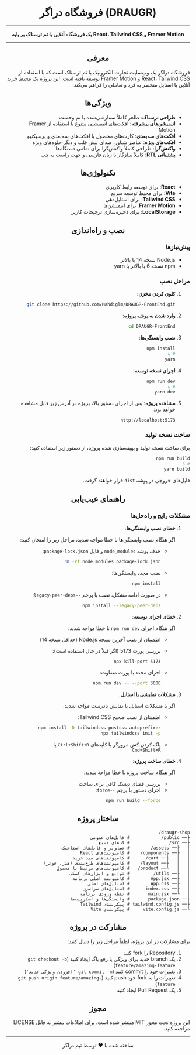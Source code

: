 <div align="center">

# فروشگاه دراگر (DRAUGR)

<hr/>

**یک فروشگاه آنلاین با تم ترسناک بر پایه React، Tailwind CSS و Framer Motion**

</div>

<div dir="rtl" align="center">

<hr/>

## معرفی

</div>

<div dir="rtl">

فروشگاه دراگر یک وب‌سایت تجارت الکترونیک با تم ترسناک است که با استفاده از React، Tailwind CSS و Framer Motion توسعه یافته است. این پروژه یک محیط خرید آنلاین با استایل منحصر به فرد و تعاملی را فراهم می‌کند.

</div>

<div dir="rtl" align="center">

## ویژگی‌ها

</div>

<div dir="rtl">

- **طراحی ترسناک**: ظاهر کاملاً سفارشی‌شده با تم وحشت
- **انیمیشن‌های پیشرفته**: افکت‌های انیمیشنی متنوع با استفاده از Framer Motion
- **افکت‌های سه‌بعدی**: کارت‌های محصول با افکت‌های سه‌بعدی و پرسپکتیو
- **افکت‌های ویژه**: عناصر شناور، صدای تپش قلب و دیگر جلوه‌های ویژه
- **واکنش‌گرا**: طراحی کاملاً واکنش‌گرا برای تمامی دستگاه‌ها
- **پشتیبانی RTL**: کاملاً سازگار با زبان فارسی و جهت راست به چپ

</div>

<div dir="rtl" align="center">

## تکنولوژی‌ها

</div>

<div dir="rtl">

- **React**: برای توسعه رابط کاربری
- **Vite**: برای محیط توسعه سریع
- **Tailwind CSS**: برای استایل‌دهی
- **Framer Motion**: برای انیمیشن‌ها
- **LocalStorage**: برای ذخیره‌سازی ترجیحات کاربر

</div>

<div dir="rtl" align="center">

## نصب و راه‌اندازی

</div>

<div dir="rtl">

### پیش‌نیازها

- Node.js نسخه 14 یا بالاتر
- npm نسخه 6 یا بالاتر یا yarn

### مراحل نصب

1. **کلون کردن مخزن**:
   ```bash
   git clone https://github.com/Mahdiglm/DRAUGR-FrontEnd.git
   ```

2. **وارد شدن به پوشه پروژه**:
   ```bash
   cd DRAUGR-FrontEnd
   ```

3. **نصب وابستگی‌ها**:
   ```bash
   npm install
   # یا
   yarn
   ```

4. **اجرای نسخه توسعه**:
   ```bash
   npm run dev
   # یا
   yarn dev
   ```

5. **مشاهده پروژه**:
   پس از اجرای دستور بالا، پروژه در آدرس زیر قابل مشاهده خواهد بود:
   ```
   http://localhost:5173
   ```

### ساخت نسخه تولید

برای ساخت نسخه تولید و بهینه‌سازی شده پروژه، از دستور زیر استفاده کنید:

```bash
npm run build
# یا
yarn build
```

فایل‌های خروجی در پوشه `dist` قرار خواهند گرفت.

</div>

<div dir="rtl" align="center">

## راهنمای عیب‌یابی

</div>

<div dir="rtl">

### مشکلات رایج و راه‌حل‌ها

1. **خطای نصب وابستگی‌ها**:
   
   اگر هنگام نصب وابستگی‌ها با خطا مواجه شدید، مراحل زیر را امتحان کنید:
   
   - حذف پوشه `node_modules` و فایل `package-lock.json`:
     ```bash
     rm -rf node_modules package-lock.json
     ```
   
   - نصب مجدد وابستگی‌ها:
     ```bash
     npm install
     ```
   
   - در صورت ادامه مشکل، نصب با پرچم `--legacy-peer-deps`:
     ```bash
     npm install --legacy-peer-deps
     ```

2. **خطای اجرای توسعه**:
   
   اگر هنگام اجرای `npm run dev` با خطا مواجه شدید:
   
   - اطمینان از نصب آخرین نسخه Node.js (حداقل نسخه 14)
   - بررسی پورت 5173 (اگر قبلاً در حال استفاده است):
     ```bash
     npx kill-port 5173
     ```
   
   - اجرای مجدد با پورت متفاوت:
     ```bash
     npm run dev -- --port 3000
     ```

3. **مشکلات نمایشی یا استایل**:
   
   اگر با مشکلات استایل یا نمایش نادرست مواجه شدید:
   
   - اطمینان از نصب صحیح Tailwind CSS:
     ```bash
     npm install -D tailwindcss postcss autoprefixer
     npx tailwindcss init -p
     ```
   
   - پاک کردن کش مرورگر با کلیدهای `Ctrl+Shift+R` یا `Cmd+Shift+R`

4. **خطای ساخت پروژه**:
   
   اگر هنگام ساخت پروژه با خطا مواجه شدید:
   
   - بررسی فضای دیسک کافی برای ساخت
   - اجرای دستور با پرچم `--force`:
     ```bash
     npm run build --force
     ```

</div>

<div dir="rtl" align="center">

## ساختار پروژه

</div>

<div dir="rtl">

```
draugr-shop/
├── public/            # فایل‌های عمومی 
├── src/               # کدهای منبع
│   ├── assets/        # تصاویر و فایل‌های استاتیک
│   ├── components/    # کامپوننت‌های React
│   │   ├── cart/      # کامپوننت‌های سبد خرید
│   │   ├── layout/    # کامپوننت‌های طرح‌بندی (هدر، فوتر)
│   │   └── product/   # کامپوننت‌های مرتبط با محصول
│   ├── utils/         # توابع و ابزارهای کمکی
│   ├── App.jsx        # کامپوننت اصلی برنامه
│   ├── App.css        # استایل‌های اصلی
│   ├── index.css      # استایل‌های سراسری
│   └── main.jsx       # نقطه ورودی برنامه
├── package.json       # وابستگی‌ها و اسکریپت‌ها
├── tailwind.config.js # پیکربندی Tailwind
└── vite.config.js     # پیکربندی Vite
```

</div>

<div dir="rtl" align="center">

## مشارکت در پروژه

</div>

<div dir="rtl">

برای مشارکت در این پروژه، لطفاً مراحل زیر را دنبال کنید:

1. Repository را fork کنید
2. یک branch جدید برای ویژگی یا رفع باگ ایجاد کنید (`git checkout -b feature/amazing-feature`)
3. تغییرات خود را commit کنید (`git commit -m 'افزودن ویژگی جدید'`)
4. تغییرات را به fork خود push کنید (`git push origin feature/amazing-feature`)
5. یک Pull Request ایجاد کنید

</div>

<div dir="rtl" align="center">

## مجوز

</div>

<div dir="rtl">

این پروژه تحت مجوز MIT منتشر شده است. برای اطلاعات بیشتر به فایل LICENSE مراجعه کنید.

<hr/>

<p align="center">
ساخته شده با ❤️ توسط تیم درآگر
</p>

</div>
